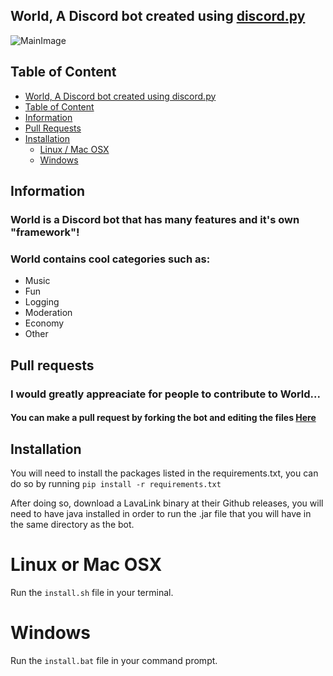 ## World, A Discord bot created using [discord.py](https://github.com/Rapptz/discord.py)
![MainImage](https://im-a-dev.xyz/wxFZOZhD.png)

## Table of Content
- [World, A Discord bot created using discord.py](#world-a-discord-bot-created-using-discordpy)
- [Table of Content](#table-of-content)
- [Information](#information)
- [Pull Requests](#pull-requests)
- [Installation](#installation)
  - [Linux / Mac OSX](#Linux-or-mac-osx)
  - [Windows](#windows)

## Information
### World is a Discord bot that has many features and it's own "framework"!
### World contains cool categories such as:
* Music
* Fun
* Logging
* Moderation
* Economy
* Other

## Pull requests
### I would greatly appreaciate for people to contribute to World...
#### You can make a pull request by forking the bot and editing the files [Here](https://github.com/shuanaongithub/World/fork)

## Installation

You will need to install the packages listed in the requirements.txt, you can do so by running `pip install -r requirements.txt`

After doing so, download a LavaLink binary at their Github releases, you will need to have java installed in order to run the .jar file that you will have in the same directory as the bot.

# Linux or Mac OSX
Run the `install.sh` file in your terminal.

# Windows
Run the `install.bat` file in your command prompt.
